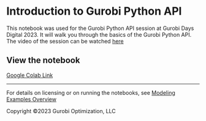 # Introduction to Gurobi Python API
This notebook was used for the Gurobi Python API session at Gurobi Days Digital 2023. It will walk you through the basics of the Gurobi Python API.
The video of the session can be watched [here](https://vimeo.com/830685647/c7f9971fda)

## View the notebook

 [Google Colab Link](https://colab.research.google.com/github/Gurobi/modeling-examples/blob/master/gurobi_days_digital_2023/intro_to_gurobipy/intro_to_gurobipy_gcl.ipynb)

----
For details on licensing or on running the notebooks, see [Modeling Examples Overview](../)


Copyright ©2023 Gurobi Optimization, LLC
